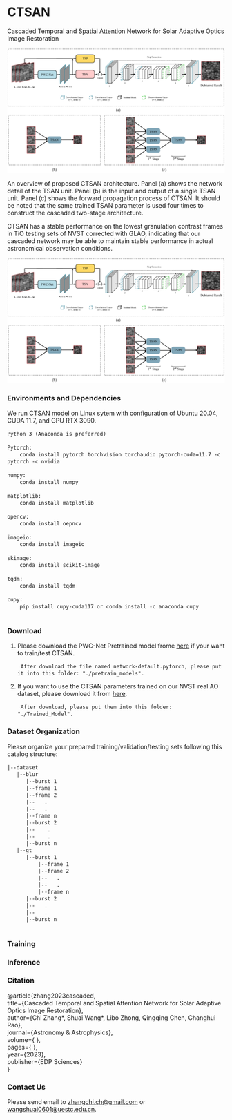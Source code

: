 # CTSAN

Cascaded Temporal and Spatial Attention Network for Solar Adaptive Optics Image Restoration

![CTSAN](./CTSAN.png)

An overview of proposed CTSAN architecture. Panel (a) shows the network detail of the TSAN unit. Panel (b) is the input and output of a
single TSAN unit. Panel (c) shows the forward propagation process of CTSAN. It should be noted that the same trained TSAN parameter is used
four times to construct the cascaded two-stage architecture.

CTSAN has a stable performance on the lowest granulation contrast frames in TiO testing sets of NVST corrected with GLAO, indicating that our cascaded network may be able to maintain stable performance in actual astronomical observation conditions.

![results](./CTSAN.png)

### Environments and Dependencies
We run CTSAN model on Linux sytem with configuration of Ubuntu 20.04, CUDA 11.7, and GPU RTX 3090.  
```
Python 3 (Anaconda is preferred)  

Pytorch:   
	conda install pytorch torchvision torchaudio pytorch-cuda=11.7 -c pytorch -c nvidia
	
numpy: 
	conda install numpy
	
matplotlib: 
	conda install matplotlib
	
opencv: 
	conda install oepncv
	
imageio:
	conda install imageio
	
skimage: 
	conda install scikit-image
	
tqdm: 
	conda install tqdm
	
cupy: 
	pip install cupy-cuda117 or conda install -c anaconda cupy
	
```
### Download
1. Please download the PWC-Net Pretrained model frome [here](https://github.com/sniklaus/pytorch-pwc) if your want to train/test CTSAN.   
  
		After download the file named network-default.pytorch, please put it into this folder: "./pretrain_models".  
		
		
2. If you want to use the CTSAN parameters trained on our NVST real AO dataset, please download it from [here]().  

		After download, please put them into this folder: "./Trained_Model".
	

### Dataset Organization
Please organize your prepared training/validation/testing sets following this catalog structure:
```
|--dataset
   |--blur
      |--burst 1
	  |--frame 1
	  |--frame 2
	  |--   .
	  |--   .
	  |--frame n
      |--burst 2
      |--    .
      |--    .
      |--burst n
   |--gt
      |--burst 1
          |--frame 1
          |--frame 2
          |--   .
          |--   .
          |--frame n
      |--burst 2
      |--   .
      |--   .
      |--burst n
		

```


### Training

### Inference

### Citation

@article{zhang2023cascaded,  
  title={Cascaded Temporal and Spatial Attention Network for Solar Adaptive Optics Image Restoration},  
  author={Chi Zhang*, Shuai Wang*, Libo Zhong, Qingqing Chen, Changhui Rao},  
  journal={Astronomy \& Astrophysics},  
  volume={ },  
  pages={ },  
  year={2023},  
  publisher={EDP Sciences}  
}

### Contact Us

Please send email to zhangchi.ch@gmail.com or wangshuai0601@uestc.edu.cn.
